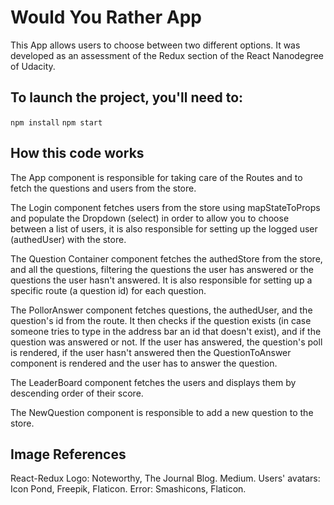 
# Would You Rather App

This App allows users to choose between two different options. It was developed as an assessment of the Redux section of the React Nanodegree of Udacity.


## To launch the project, you'll need to:

  `npm install`
  `npm start`

## How this code works

The App component is responsible for taking care of the Routes and to fetch the questions and users from the store.

The Login component fetches users from the store using mapStateToProps and populate the Dropdown (select) in order to allow you to choose between a list of users, it is also responsible for setting up the logged user (authedUser) with the store.

The Question Container component fetches the authedStore from the store, and all the questions, filtering the questions the user has answered or the questions the user hasn't answered. It is also responsible for setting up a specific route (a question id) for each question.

The PollorAnswer component fetches questions, the authedUser, and the question's id from the route. It then checks if the question exists (in case someone tries to type in the address bar an id that doesn't exist), and if the question was answered or not. If the user has answered, the question's poll is rendered, if the user hasn't answered then the QuestionToAnswer component is rendered and the user has to answer the question.

The LeaderBoard component fetches the users and displays them by descending order of their score.

The NewQuestion component is responsible to add a new question to the store.

## Image References

React-Redux Logo: Noteworthy, The Journal Blog. Medium.
Users' avatars: Icon Pond, Freepik, Flaticon.
Error: Smashicons, Flaticon.
